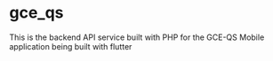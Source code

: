 ﻿# gce_qs

This is the backend API service built with PHP for the GCE-QS Mobile application being built with flutter
